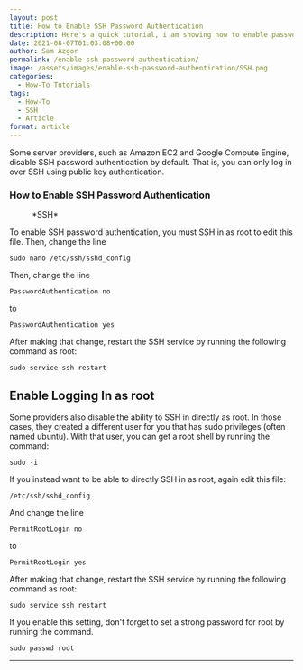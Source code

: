 ```yaml
---
layout: post
title: How to Enable SSH Password Authentication
description: Here's a quick tutorial, i am showing how to enable password authentication on server.
date: 2021-08-07T01:03:08+00:00
author: Sam Azgor
permalink: /enable-ssh-password-authentication/
image: /assets/images/enable-ssh-password-authentication/SSH.png
categories:
  - How-To Tutorials
tags:
  - How-To
  - SSH
  - Article
format: article
---
```


Some server providers, such as Amazon EC2 and Google Compute Engine, disable SSH password authentication by default. That is, you can only log in over SSH using public key authentication.

### How to Enable SSH Password Authentication

<figure>
<amp-img src="/assets/images/enable-ssh-password-authentication/sftp-access.png" alt="SSH Enable" width="600" height="337" layout="responsive">
</amp-img>
<figcaption>*SSH* 
</figcaption>
</figure>

To enable SSH password authentication, you must SSH in as root to edit this file. Then, change the line

```
sudo nano /etc/ssh/sshd_config
```

Then, change the line

```
PasswordAuthentication no
```

to

```
PasswordAuthentication yes
```

After making that change, restart the SSH service by running the following command as root:

```
sudo service ssh restart
```

## Enable Logging In as root

Some providers also disable the ability to SSH in directly as root. In those cases, they created a different user for you that has sudo privileges (often named ubuntu). With that user, you can get a root shell by running the command:

```
sudo -i
```

If you instead want to be able to directly SSH in as root, again edit this file:

```
/etc/ssh/sshd_config
```

And change the line

```
PermitRootLogin no
```

to

```
PermitRootLogin yes
```

After making that change, restart the SSH service by running the following command as root:

```
sudo service ssh restart
```

If you enable this setting, don't forget to set a strong password for root by running the command.

```
sudo passwd root
```


<hr>
<footer>

</footer>
